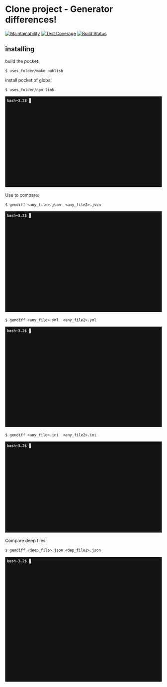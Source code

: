 # Clone project -  Generator differences!

[![Maintainability](https://api.codeclimate.com/v1/badges/3b4792f94876bbf6cb9d/maintainability)](https://codeclimate.com/github/Viacheslav80/backend-project-lvl2/maintainability)
[![Test Coverage](https://api.codeclimate.com/v1/badges/3b4792f94876bbf6cb9d/test_coverage)](https://codeclimate.com/github/Viacheslav80/backend-project-lvl2/test_coverage)
[![Build Status](https://travis-ci.org/Viacheslav80/backend-project-lvl2.svg?branch=master)](https://travis-ci.org/Viacheslav80/backend-project-lvl2)

## installing
 
build the pocket.

```
$ uses_folder/make publish 
```
install pocket of global

```
$ uses_folder/npm link
```

![](gif/gendiff.gif)

Use to compare:

```
$ gendiff <any_file>.json  <any_file2>.json 
```

![](gif/gendiff_1.gif)

```
$ gendiff <any_file>.yml  <any_file2>.yml
```

![](gif/gendiff_2.gif)

```
$ gendiff <any_file>.ini  <any_file2>.ini
```

![](gif/gendiff_3.gif)

Compare deep files:

```
$ gendiff <deep_file>.json <dep_file2>.json
```

![](gif/gendiff_4.gif)


